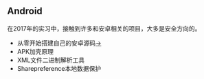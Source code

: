 ## Android
在2017年的实习中，接触到许多和安卓相关的项目，大多是安全方向的。
* 从零开始搭建自己的安卓源码[->](Androidsrc.md)
* APK加壳原理
* XML文件二进制解析工具
* Sharepreference本地数据保护

